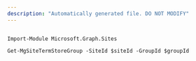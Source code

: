 ```yaml
---
description: "Automatically generated file. DO NOT MODIFY"
---
```


```powershellv1

Import-Module Microsoft.Graph.Sites

Get-MgSiteTermStoreGroup -SiteId $siteId -GroupId $groupId

```